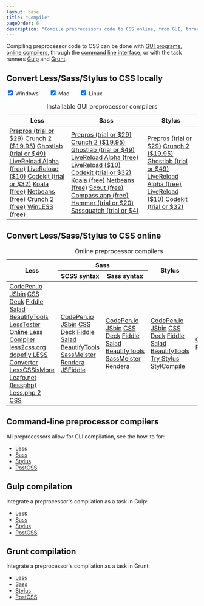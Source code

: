 ```yaml
---
layout: base
title: "Compile"
pageOrder: 6
description: "Compile preprocessors code to CSS online, from GUI, through command line, or with Grunt"
---
```


Compiling preprocessor code to CSS can be done with [GUI programs](#gui), [online compilers](#online), through the [command line interface](#cli), or with the task runners [Gulp](#gulp) and [Grunt](#grunt).

<h2 id="gui">Convert Less/Sass/Stylus to CSS locally</h2>
<input type="checkbox" checked="true" id="win" /> <label for="win">Windows</label>&emsp;&emsp;<input type="checkbox" checked="true" id="mac" /> <label for="mac">Mac</label>&emsp;&emsp;<input type="checkbox" checked="true" id="linux" /> <label for="linux">Linux</label>
<table class="table-content table-links table-filters">
  <caption>Installable GUI preprocessor compilers</caption>
  <thead>
    <tr>
      <th>Less</th>
      <th>Sass</th>
      <th>Stylus</th>
    </tr>
  </thead>
  <tbody>
    <tr>
      <td>
        <a href="https://prepros.io/" class="win mac linux" target="_blank">Prepros (trial or $29)</a>
        <a href="http://getcrunch.co/" class="win mac linux" target="_blank">Crunch 2 ($19.95)</a>
        <a href="http://www.vanamco.com/ghostlab/" class="win mac" target="_blank">Ghostlab (trial or $49)</a>
        <a href="http://livereload.com/" class="win linux" target="_blank">LiveReload Alpha (free)</a>
        <a href="http://livereload.com/" class="mac" target="_blank">LiveReload ($10)</a>
        <a href="http://incident57.com/codekit/index.html" class="mac" target="_blank">Codekit (trial or $32)</a>
        <a href="http://koala-app.com/" class="win mac linux" target="_blank">Koala (free)</a>
        <a href="https://netbeans.org/" class="win mac linux" target="_blank">Netbeans (free)</a>
        <a href="http://getcrunch.co/" class="win mac linux" target="_blank">Crunch 2 (free)</a>
        <a href="http://winless.org/" class="win" target="_blank">WinLESS (free)</a>
      </td>
      <td>
        <a href="https://prepros.io/" class="win mac linux" target="_blank">Prepros (trial or $29)</a>
        <a href="http://getcrunch.co/" class="win mac linux" target="_blank">Crunch 2 ($19.95)</a>
        <a href="http://www.vanamco.com/ghostlab/" class="win mac" target="_blank">Ghostlab (trial or $49)</a>
        <a href="http://livereload.com/" class="win linux" target="_blank">LiveReload Alpha (free)</a>
        <a href="http://livereload.com/" class="mac" target="_blank">LiveReload ($10)</a>
        <a href="http://incident57.com/codekit/index.html" class="mac" target="_blank">Codekit (trial or $32)</a>
        <a href="http://koala-app.com/" class="win mac linux" target="_blank">Koala (free)</a>
        <a href="https://netbeans.org/" class="win mac linux" target="_blank">Netbeans (free)</a>
        <a href="http://mhs.github.io/scout-app/" class="win mac" target="_blank">Scout (free)</a>
        <a href="http://compass.kkbox.com/" class="win mac linux" target="_blank">Compass.app (free)</a>
        <a href="http://hammerformac.com/" class="mac" target="_blank">Hammer (trial or $20)</a>
        <a href="http://sassquatch.thoughtbot.com/" class="mac" target="_blank">Sassquatch (trial or $4)</a>
      </td>
      <td>
        <a href="https://prepros.io/" class="win mac linux" target="_blank">Prepros (trial or $29)</a>
        <a href="http://getcrunch.co/" class="win mac linux" target="_blank">Crunch 2 ($19.95)</a>
        <a href="http://www.vanamco.com/ghostlab/" class="win mac" target="_blank">Ghostlab (trial or $49)</a>
        <a href="http://livereload.com/" class="win linux" target="_blank">LiveReload Alpha (free)</a>
        <a href="http://livereload.com/" class="mac" target="_blank">LiveReload ($10)</a>
        <a href="http://incident57.com/codekit/index.html" class="mac" target="_blank">Codekit (trial or $32)</a>
      </td>
    </tr>
  </tbody>
</table>


<h2 id="online">Convert Less/Sass/Stylus to CSS online</h2>

<table class="table-content table-links">
  <caption>Online preprocessor compilers</caption>
  <thead>
    <tr>
      <th rowspan="2">Less</th>
      <th colspan="2">Sass</th>
      <th rowspan="2">Stylus</th>
      <th rowspan="2">PostCSS</th>
    </tr>
    <tr>
      <th>SCSS syntax</th>
      <th>Sass syntax</th>
    </tr>
  </thead>
  <tbody>
    <tr>
      <td>
        <a href="http://codepen.io/pen" target="_blank">CodePen.io</a>
        <a href="http://jsbin.com/" target="_blank">JSbin</a>
        <a href="http://cssdeck.com/labs" target="_blank">CSS Deck</a>
        <a href="http://fiddlesalad.com/less/" target="_blank">Fiddle Salad</a>
        <a href="http://beautifytools.com/less-compiler.php" target="_blank">BeautifyTools</a>
        <a href="http://lesstester.com/" target="_blank">LessTester</a>
        <a href="http://winless.org/online-less-compiler" target="_blank">Online Less Compiler</a>
        <a href="http://less2css.org/" target="_blank">less2css.org</a>
        <a href="http://www.dopefly.com/LESS-Converter/less-converter.html" target="_blank">dopefly LESS Converter</a>
        <a href="http://lesscssismore.com/" target="_blank">LessCSSisMore</a>
        <a href="http://leafo.net/lessphp/editor.html" target="_blank">Leafo.net (lessphp)</a>
        <a href="http://lessphp.gpeasy.com/Demo" target="_blank">Less.php 2 CSS</a>
      </td>
      <td>
        <a href="http://codepen.io/pen" target="_blank">CodePen.io</a>
        <a href="http://jsbin.com/" target="_blank">JSbin</a>
        <a href="http://cssdeck.com/labs" target="_blank">CSS Deck</a>
        <a href="http://fiddlesalad.com/scss/" target="_blank">Fiddle Salad</a>
        <a href="http://beautifytools.com/scss-compiler.php" target="_blank">BeautifyTools</a>
        <a href="http://sassmeister.com/" target="_blank">SassMeister</a>
        <a href="http://rendera.herokuapp.com/" target="_blank">Rendera</a>
        <a href="http://jsfiddle.net/" target="_blank">JSFiddle</a>
      </td>
      <td>
        <a href="http://codepen.io/pen" target="_blank">CodePen.io</a>
        <a href="http://jsbin.com/" target="_blank">JSbin</a>
        <a href="http://cssdeck.com/labs" target="_blank">CSS Deck</a>
        <a href="http://fiddlesalad.com/sass/" target="_blank">Fiddle Salad</a>
        <a href="http://beautifytools.com/sass-compiler.php" target="_blank">BeautifyTools</a>
        <a href="http://sassmeister.com/" target="_blank">SassMeister</a>
        <a href="http://rendera.herokuapp.com/" target="_blank">Rendera</a>
      </td>
      <td>
        <a href="http://codepen.io/pen" target="_blank">CodePen.io</a>
        <a href="http://jsbin.com/" target="_blank">JSbin</a>
        <a href="http://cssdeck.com/labs" target="_blank">CSS Deck</a>
        <a href="http://fiddlesalad.com/stylus/" target="_blank">Fiddle Salad</a>
        <a href="http://beautifytools.com/stylus-compiler.php" target="_blank">BeautifyTools</a>
        <a href="http://stylus-lang.com/try.html" target="_blank">Try Stylus</a>
        <a href="http://stylcompile.herokuapp.com/" target="_blank">StylCompile</a>
      </td>
      <td>
        <a href="http://codepen.io/pen" target="_blank">CodePen.io</a>
        <a href="https://jonathantneal.github.io/precss/" target="_blank">PreCSS</a>
      </td>
    </tr>
  </tbody>
</table>


<h2 id="cli">Command-line preprocessor compilers</h2>

All preprocessors allow for CLI compilation, see the how-to for:
  - [Less](http://lesscss.org/#command-line-with-rhino)
  - [Sass](http://sass-lang.com/documentation/file.SASS_REFERENCE.html#using_sass)
  - [Stylus](http://stylus-lang.com/docs/executable.html#compiling-files-example).
  - [PostCSS](https://github.com/postcss/postcss-cli).


<h2 id="gulp">Gulp compilation</h2>

Integrate a preprocessor's compilation as a task in Gulp:
  - [Less](https://github.com/plus3network/gulp-less)
  - [Sass](https://github.com/dlmanning/gulp-sass)
  - [Stylus](https://github.com/stevelacy/gulp-stylus)
  - [PostCSS](https://github.com/postcss/gulp-postcss)


<h2 id="grunt">Grunt compilation</h2>

Integrate a preprocessor's compilation as a task in Grunt:
  - [Less](https://github.com/gruntjs/grunt-contrib-less)
  - [Sass](https://github.com/gruntjs/grunt-contrib-sass)
  - [Stylus](https://github.com/gruntjs/grunt-contrib-stylus)
  - [PostCSS](https://github.com/nDmitry/grunt-postcss)

